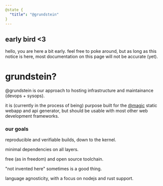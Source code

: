 ```yaml
---
@state {
  "title": "@grundstein"
}
---
```


<Hero state></Hero>

<div id="about">

## early bird <3

hello, you are here a bit early.
feel free to poke around,
but as long as this notice is here,
most documentation on this page will not be accurate (yet).

# grundstein?

@grundstein is our approach to hosting infrastructure and maintainance (devops + sysops).

it is (currently in the process of being) purpose built for the
[@magic](https://magic.github.io) static webapp and api generator,
but should be usable with most other web development frameworks.

### our goals

reproducible and verifiable builds, down to the kernel.

minimal dependencies on all layers.

free (as in freedom) and open source toolchain.

"not invented here" sometimes is a good thing.

language agnosticity, with a focus on nodejs and rust support.

</div>
